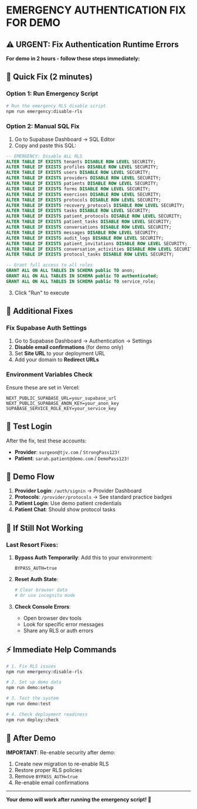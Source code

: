 # EMERGENCY AUTHENTICATION FIX FOR DEMO

## ⚠️ URGENT: Fix Authentication Runtime Errors

**For demo in 2 hours - follow these steps immediately:**

## 🚀 Quick Fix (2 minutes)

### Option 1: Run Emergency Script
```bash
# Run the emergency RLS disable script
npm run emergency:disable-rls
```

### Option 2: Manual SQL Fix
1. Go to Supabase Dashboard → SQL Editor
2. Copy and paste this SQL:

```sql
-- EMERGENCY: Disable ALL RLS
ALTER TABLE IF EXISTS tenants DISABLE ROW LEVEL SECURITY;
ALTER TABLE IF EXISTS profiles DISABLE ROW LEVEL SECURITY;
ALTER TABLE IF EXISTS users DISABLE ROW LEVEL SECURITY;
ALTER TABLE IF EXISTS providers DISABLE ROW LEVEL SECURITY;
ALTER TABLE IF EXISTS patients DISABLE ROW LEVEL SECURITY;
ALTER TABLE IF EXISTS forms DISABLE ROW LEVEL SECURITY;
ALTER TABLE IF EXISTS exercises DISABLE ROW LEVEL SECURITY;
ALTER TABLE IF EXISTS protocols DISABLE ROW LEVEL SECURITY;
ALTER TABLE IF EXISTS recovery_protocols DISABLE ROW LEVEL SECURITY;
ALTER TABLE IF EXISTS tasks DISABLE ROW LEVEL SECURITY;
ALTER TABLE IF EXISTS patient_protocols DISABLE ROW LEVEL SECURITY;
ALTER TABLE IF EXISTS patient_tasks DISABLE ROW LEVEL SECURITY;
ALTER TABLE IF EXISTS conversations DISABLE ROW LEVEL SECURITY;
ALTER TABLE IF EXISTS messages DISABLE ROW LEVEL SECURITY;
ALTER TABLE IF EXISTS audit_logs DISABLE ROW LEVEL SECURITY;
ALTER TABLE IF EXISTS patient_invitations DISABLE ROW LEVEL SECURITY;
ALTER TABLE IF EXISTS conversation_activities DISABLE ROW LEVEL SECURITY;
ALTER TABLE IF EXISTS protocol_tasks DISABLE ROW LEVEL SECURITY;

-- Grant full access to all roles
GRANT ALL ON ALL TABLES IN SCHEMA public TO anon;
GRANT ALL ON ALL TABLES IN SCHEMA public TO authenticated;
GRANT ALL ON ALL TABLES IN SCHEMA public TO service_role;
```

3. Click "Run" to execute

## 🔧 Additional Fixes

### Fix Supabase Auth Settings
1. Go to Supabase Dashboard → Authentication → Settings
2. **Disable email confirmations** (for demo only)
3. Set **Site URL** to your deployment URL
4. Add your domain to **Redirect URLs**

### Environment Variables Check
Ensure these are set in Vercel:
```
NEXT_PUBLIC_SUPABASE_URL=your_supabase_url
NEXT_PUBLIC_SUPABASE_ANON_KEY=your_anon_key
SUPABASE_SERVICE_ROLE_KEY=your_service_key
```

## 🎯 Test Login

After the fix, test these accounts:
- **Provider**: `surgeon@tjv.com` / `StrongPass123!`
- **Patient**: `sarah.patient@demo.com` / `DemoPass123!`

## 📱 Demo Flow

1. **Provider Login**: `/auth/signin` → Provider Dashboard
2. **Protocols**: `/provider/protocols` → See standard practice badges
3. **Patient Login**: Use demo patient credentials
4. **Patient Chat**: Should show protocol tasks

## 🚨 If Still Not Working

### Last Resort Fixes:

1. **Bypass Auth Temporarily**:
   Add this to your environment:
   ```
   BYPASS_AUTH=true
   ```

2. **Reset Auth State**:
   ```bash
   # Clear browser data
   # Or use incognito mode
   ```

3. **Check Console Errors**:
   - Open browser dev tools
   - Look for specific error messages
   - Share any RLS or auth errors

## ⚡ Immediate Help Commands

```bash
# 1. Fix RLS issues
npm run emergency:disable-rls

# 2. Set up demo data
npm run demo:setup

# 3. Test the system
npm run demo:test

# 4. Check deployment readiness
npm run deploy:check
```

## 🔄 After Demo

**IMPORTANT**: Re-enable security after demo:
1. Create new migration to re-enable RLS
2. Restore proper RLS policies
3. Remove `BYPASS_AUTH=true`
4. Re-enable email confirmations

---

**Your demo will work after running the emergency script! 🎉**